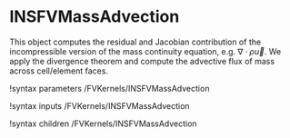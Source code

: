 # INSFVMassAdvection

This object computes the residual and Jacobian contribution of the
incompressible version of the mass continuity equation, e.g. $\nabla\cdot \rho \vec
u$. We apply the divergence theorem and compute the advective flux of mass
across cell/element faces.

!syntax parameters /FVKernels/INSFVMassAdvection

!syntax inputs /FVKernels/INSFVMassAdvection

!syntax children /FVKernels/INSFVMassAdvection
